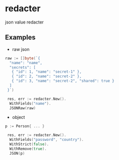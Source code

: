 # redacter

json value redacter

## Examples

- raw json

```go
raw := []byte(`{
  "name": "name",
  "secrets": [
   { "id": 1, "name": "secret-1" },
   { "id": 2, "name": "secret-2" },
   { "id": 3, "name": "secret-2", "shared": true }
  ]
 }`)

 res, err := redacter.New().
  WithFields("name").
  JSONRaw(raw)
```

- object

```go
p := Person{ ... }

 res, err := redacter.New().
  WithFields("password", "country").
  WithStrict(false).
  WithRemove(true).
  JSON(p)
```

